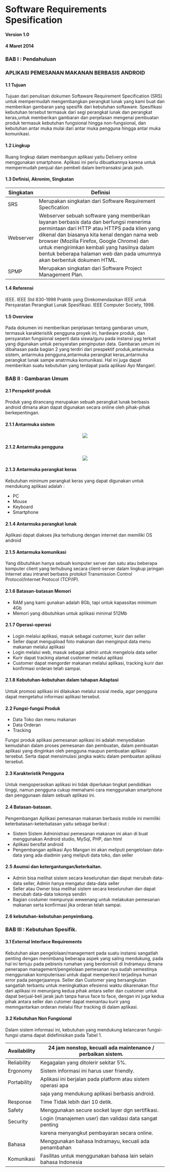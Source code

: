 # Software Requirements Spesification
#### Version 1.0
#### 4 Maret 2014
### BAB I : Pendahuluan
### APLIKASI PEMESANAN MAKANAN BERBASIS ANDROID 


#### 1.1 Tujuan
Tujuan dari penulisan dokumen Softaware Requirement Specification (SRS) untuk mempermudah mengembangkan perangkat lunak yang kami buat dan memberikan gambaran yang spesifik dari kebutuhan softaware. Spesifikasi kebutuhan tersebut termasuk dari segi perangkat lunak dan perangkat keras,untuk memberikan gambaran dan penjelasan mengenai pembuatan produk termasuk kebutuhan fungsional hingga non-fungsional, dan kebutuhan antar muka mulai dari antar muka pengguna hingga antar muka komunikasi.

#### 1.2 Lingkup
Ruang lingkup dalam membangun aplikasi yaitu Delivery online menggunakan smartphone. Aplikasi ini perlu dibuatkannya karena untuk mempermudah penjual dan pembeli dalam bertransaksi jarak jauh.

#### 1.3 Definisi, Akronim, Singkatan

Singkatan | Definisi 
| ------ | ------ |
| SRS | Merupakan singkatan dari Software Requirement Specfication |
| Webserver | Webserver sebuah software yang memberikan layanan berbasis data dan berfungsi menerima permintaan dari HTTP atau HTTPS pada klien yang dikenal dan biasanya kita kenal dengan nama web browser (Mozilla Firefox, Google Chrome) dan untuk mengirimkan kembali yang hasilnya dalam bentuk beberapa halaman web dan pada umumnya akan berbentuk dokumen HTML. |
| SPMP | Merupakan singkatan dari Software Project Management Plan. |

#### 1.4 Referensi
IEEE. IEEE Std 830-1998 Praktik yang Direkomendasikan IEEE untuk Persyaratan Perangkat Lunak
Spesifikasi. IEEE Computer Society, 1998.

#### 1.5 Overview

Pada dokumen ini memberikan penjelasan tentang gambaran umum, termasuk karakterisitik pengguna proyek ini, hardware produk, dan persyaratan fungsional seperti data siswa/guru pada instansi yag terkait yang digunakan untuk persyaratan penginputan data. Gambaran umum ini dibahasan pada bagian 2 yang terdiri dari prespektif produk,antarmuka sistem, antarmuka pengguna,antarmuka perangkat keras,antarmuka perangkat lunak sampe anatrmuka komunikasi. Hal ini juga dapat memberikan suatu kebutuhan yang terdapat pada aplikasi Ayo Mangan!.

### BAB II : Gambaran Umum

#### 2.1 Perspektif produk
Produk yang dirancang merupakan sebuah perangkat lunak berbasis android
dimana akan dapat digunakan secara online oleh pihak-pihak berkepentingan.

#### 2.1.1 Antarmuka sistem
<div style="text-align:center"><img src="http://i66.tinypic.com/1z4g5zb.png"/></div>

#### 2.1.2 Antarmuka pengguna
<div style="text-align:center"><img src="http://i63.tinypic.com/e5jvv4.png"/></div>

#### 2.1.3 Antarmuka perangkat keras
Kebutuhan minimum perangkat keras yang dapat digunakan untuk mendukung aplikasi adalah :
- PC
- Mouse
- Keyboard
- Smartphone 

#### 2.1.4 Antarmuka perangkat lunak
Aplikasi dapat diakses jika terhubung dengan internet dan memiliki OS android

#### 2.1.5 Antarmuka komunikasi
Yang dibutuhkan hanya sebuah komputer server dan satu atau
beberapa komputer client yang terhubung secara client-server dalam
lingkup jaringan Internet atau intranet berbasis protokol Transmission
Control Protocol/Internet Protocol (TCP/IP).

#### 2.1.6 Batasan-batasan Memori
- RAM yang kami gunakan adalah 8Gb, tapi untuk kapassitas minimum 4Gb
- Memori yang dibutuhkan untuk aplikasi minimal 512Mb

#### 2.1.7 Operasi-operasi
- Login melalui aplikasi, masuk sebagai customer, kurir dan seller
- Seller dapat mengupload foto makanan dan menginput data menu makanan melalui aplikasi
- Login melalui web, masuk sebagai admin untuk mengelola data seller
- Kurir dapat tracking alamat customer melalui aplikasi
- Customer dapat mengorder makanan melalui aplikasi, tracking kurir dan konfirmasi orderan telah sampai.

#### 2.1.8 Kebutuhan-kebutuhan dalam tahapan Adaptasi
Untuk promosi aplikasi ini dilakukan melalui sosial media, agar pengguna dapat mengetahui informasi aplikasi tersebut.

#### 2.2 Fungsi-fungsi Produk
- Data Toko dan menu makanan
- Data Orderan
- Tracking

Fungsi produk aplikasi pemesanan aplikasi ini adalah menyediakan kemudahan dalam proses pemesanan dan pembuatan, dalam pembuatan aplikasi yang dinginkan oleh pengguna maupun pembuatan aplikasi tersebut. Serta dapat mensimulasi jangka waktu dalam pembuatan aplikasi tersebut.

#### 2.3 Karakteristik Pengguna
Untuk mengoperasikan aplikasi ini tidak diperlukan tingkat pendidikan tinggi, namun pengguna cukup memahami cara menggunakan smartphone dan penggunaan dalam sebuah aplikasi ini.

#### 2.4 Batasan-batasan.
Pengembangan Aplikasi pemesanan makanan berbasis mobile ini memiliki keterbatasan-keterbatasan yaitu sebagai berikut  :
-	Sistem Sistem Administrasi pemesanan makanan ini akan di buat menggunakan Android studio, MySql, PHP, dan html
-	Aplikasi bersifat android
- Pengembangan aplikasi Ayo Mangan ini akan meliputi pengelolaan data-data yang ada diadmin yang meliputi data toko, dan seller

#### 2.5 Asumsi dan ketergantungan/keterkaitan.
- Admin bisa melihat sistem secara keseluruhan dan dapat merubah data-data seller, Admin hanya mengatur data-data seller 
- Seller atau Owner bisa melihat sistem secara keseluruhan dan dapat merubah data-data tokonya sendiri
- Bagian costumer mempunyai wewenang untuk melakukan pemesanan makanan serta konfirmasi jika orderan telah sampai.

#### 2.6 kebutuhan-kebutuhan penyeimbang.

### BAB III : Kebutuhan Spesifik.

#### 3.1 External Interface Requirements

Kebutuhan akan pengelolaan/management pada suatu instansi sangatlah penting dengan menimbang beberapa aspek yang saling mendukung, pada hal ini tertuju pada pebisnis rumahan yang berdomisili di Indramayu dimana penerapan management/pengelolaan pemesanan nya sudah semestinya menggunakan komputerisasi untuk dapat memperkecil terjadinya human error pada pengerjaannya. Seller dan Customer yang bersangkutan sangatlah terbantu untuk meningkatkan efesiensi waktu dikarenakan fitur dari aplikasi ini menunjang kedua pihak antara seller dan customer untuk dapat berjual-beli jarak jauh tanpa harus face to face, dengan ini juga kedua pihak antara seller dan cutomer dapat memantau kurir yang memngantarkan orderan melalui fitur tracking di dalam aplikasi.

#### 3.2 Kebutuhan Non Fungsional
Dalam sistem informasi ini, kebutuhan yang mendukung kelancaran
fungsi-fungsi utama dapat didefinisikan pada Tabel 1.

|  Availability 			|  24 jam nonstop, kecuali ada maintenance / perbaikan sistem.   	|
|---------------------|-----------------------------------------------------------------|
|  Reliability 			  |  Kegagalan yang ditolerir sekitar 5%.			  	                  |
|  Ergonomy 			    |  Sistem informasi ini harus user friendly.			 	              |
|  Portability 			  |  Aplikasi ini berjalan pada platform atau sistem operasi apa    |
|  				            |  saja yang mendukung aplikasi berbasis android.		              |
|  Response 			    |  Time Tidak lebih dari 10 detik.				                        |
|  Safety				      |  Menggunakan secure socket layer dgn sertifikasi. 		          |
|  Security 				  |  Login (manajemen user) dan validasi data sangat penting  	    |
|                     |  karena menyangkut pembayaran secara online.		                |
|  Bahasa				      |  Menggunakan bahasa Indramayu, kecuali ada penambahan 	        |
|   Komunikasi			  |  Fasilitas untuk menggunakan bahasa lain selain bahasa Indonesia|



